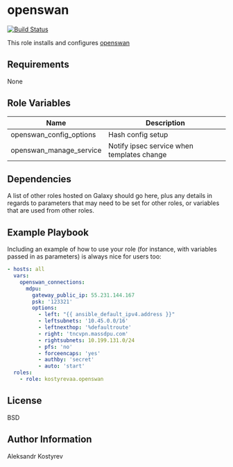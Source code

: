 openswan
=========

[![Build Status](https://travis-ci.org/kostyrev/ansible-role-openswan.svg?branch=master)](https://travis-ci.org/kostyrev/ansible-role-openswan)

This role installs and configures [openswan](https://www.openswan.org)

Requirements
------------

None

Role Variables
--------------

| Name                                | Description                                |
|-------------------------------------|--------------------------------------------|
| openswan_config_options             | Hash config setup                          |
| openswan_manage_service             | Notify ipsec service when templates change |

Dependencies
------------

A list of other roles hosted on Galaxy should go here, plus any details in regards to parameters that may need to be set for other roles, or variables that are used from other roles.

Example Playbook
----------------

Including an example of how to use your role (for instance, with variables passed in as parameters) is always nice for users too:

```yaml
- hosts: all
  vars:
    openswan_connections:
      mdpu:
        gateway_public_ip: 55.231.144.167
        psk: '123321'
        options:
          - left: "{{ ansible_default_ipv4.address }}"
          - leftsubnets: '10.45.0.0/16'
          - leftnexthop: '%defaultroute'
          - right: 'tncvpn.massdpu.com'
          - rightsubnets: 10.199.131.0/24
          - pfs: 'no'
          - forceencaps: 'yes'
          - authby: 'secret'
          - auto: 'start'
  roles:
    - role: kostyrevaa.openswan
```


License
-------

BSD

Author Information
------------------

Aleksandr Kostyrev
